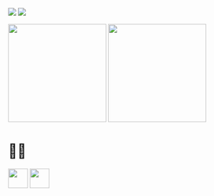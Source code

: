 <p>
  <img src="https://img.shields.io/github/last-commit/kuskyst/kuskyst?color=ff69b4&logo=github&style=flat">
  <img src="https://komarev.com/ghpvc/?username=kuskyst&color=ff69b4">
</p>
<p>
  <img height=200px src="https://github-readme-stats.vercel.app/api/top-langs/?username=kuskyst&&theme=radical&bg_color=ffe0ff&text_color=ffffff&layout=donut">
  <img height=200px src="https://github-profile-trophy.vercel.app/?username=kuskyst&column=2&row=2">
</p>

# 🍥💬
<img height=40px src="https://skillicons.dev/icons?i=swift,java,kotlin,html,css,js,ts,jquery,nodejs,vuejs,nuxtjs,maven,gradle&theme=light">
<img height=40px src="https://skillicons.dev/icons?i=vscode,idea,androidstudio,eclipse,vim,linux,aws,firebase,postgres,git,xd,figma&theme=light">

